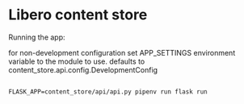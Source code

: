 Libero content store
====================

Running the app:

for non-development configuration set APP_SETTINGS environment variable to the module to use. 
defaults to content_store.api.config.DevelopmentConfig

```

FLASK_APP=content_store/api/api.py pipenv run flask run
```
